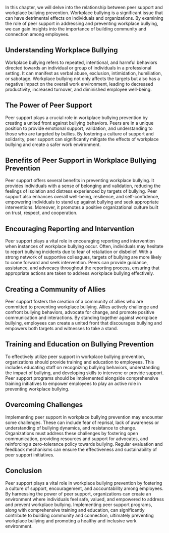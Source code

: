 
In this chapter, we will delve into the relationship between peer support and workplace bullying prevention. Workplace bullying is a significant issue that can have detrimental effects on individuals and organizations. By examining the role of peer support in addressing and preventing workplace bullying, we can gain insights into the importance of building community and connection among employees.

## Understanding Workplace Bullying

Workplace bullying refers to repeated, intentional, and harmful behaviors directed towards an individual or group of individuals in a professional setting. It can manifest as verbal abuse, exclusion, intimidation, humiliation, or sabotage. Workplace bullying not only affects the targets but also has a negative impact on the overall work environment, leading to decreased productivity, increased turnover, and diminished employee well-being.

## The Power of Peer Support

Peer support plays a crucial role in workplace bullying prevention by creating a united front against bullying behaviors. Peers are in a unique position to provide emotional support, validation, and understanding to those who are targeted by bullies. By fostering a culture of support and solidarity, peer support can significantly mitigate the effects of workplace bullying and create a safer work environment.

## Benefits of Peer Support in Workplace Bullying Prevention

Peer support offers several benefits in preventing workplace bullying. It provides individuals with a sense of belonging and validation, reducing the feelings of isolation and distress experienced by targets of bullying. Peer support also enhances overall well-being, resilience, and self-confidence, empowering individuals to stand up against bullying and seek appropriate interventions. Moreover, it promotes a positive organizational culture built on trust, respect, and cooperation.

## Encouraging Reporting and Intervention

Peer support plays a vital role in encouraging reporting and intervention when instances of workplace bullying occur. Often, individuals may hesitate to report bullying incidents due to fear of retaliation or disbelief. With a strong network of supportive colleagues, targets of bullying are more likely to come forward and seek intervention. Peers can provide guidance, assistance, and advocacy throughout the reporting process, ensuring that appropriate actions are taken to address workplace bullying effectively.

## Creating a Community of Allies

Peer support fosters the creation of a community of allies who are committed to preventing workplace bullying. Allies actively challenge and confront bullying behaviors, advocate for change, and promote positive communication and interactions. By standing together against workplace bullying, employees can create a united front that discourages bullying and empowers both targets and witnesses to take a stand.

## Training and Education on Bullying Prevention

To effectively utilize peer support in workplace bullying prevention, organizations should provide training and education to employees. This includes educating staff on recognizing bullying behaviors, understanding the impact of bullying, and developing skills to intervene or provide support. Peer support programs should be implemented alongside comprehensive training initiatives to empower employees to play an active role in preventing workplace bullying.

## Overcoming Challenges

Implementing peer support in workplace bullying prevention may encounter some challenges. These can include fear of reprisal, lack of awareness or understanding of bullying dynamics, and resistance to change. Organizations must address these challenges by fostering open communication, providing resources and support for advocates, and reinforcing a zero-tolerance policy towards bullying. Regular evaluation and feedback mechanisms can ensure the effectiveness and sustainability of peer support initiatives.

## Conclusion

Peer support plays a vital role in workplace bullying prevention by fostering a culture of support, encouragement, and accountability among employees. By harnessing the power of peer support, organizations can create an environment where individuals feel safe, valued, and empowered to address and prevent workplace bullying. Implementing peer support programs, along with comprehensive training and education, can significantly contribute to building community and connection, ultimately preventing workplace bullying and promoting a healthy and inclusive work environment.
